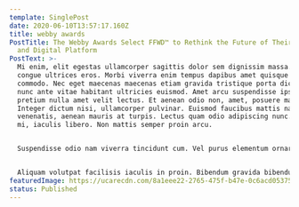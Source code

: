 ```yaml
---
template: SinglePost
date: 2020-06-10T13:57:17.160Z
title: webby awards
PostTitle: The Webby Awards Select FFWD™ to Rethink the Future of Their Brand
  and Digital Platform
PostText: >-
  Mi enim, elit egestas ullamcorper sagittis dolor sem dignissim massa. Id arcu
  congue ultrices eros. Morbi viverra enim tempus dapibus amet quisque odio
  commodo. Nec eget maecenas maecenas etiam gravida tristique porta dictum. Eget
  nunc ante vitae habitant ultricies euismod. Amet arcu suspendisse ipsum non
  pretium nulla amet velit lectus. Et aenean odio non, amet, posuere mauris id.
  Integer dictum nisi, ullamcorper pulvinar. Euismod faucibus mattis nam
  venenatis, aenean mauris at turpis. Lectus quam odio adipiscing nunc. Lacus ut
  mi, iaculis libero. Non mattis semper proin arcu. 


  Suspendisse odio nam viverra tincidunt cum. Vel purus elementum ornare cras sit ante purus. Nibh risus eget sollicitudin at pretium, nisi, ultricies id quis. Fringilla tellus eget in sed vitae vitae. Ac sed blandit augue curabitur. Magna morbi quam lobortis mattis velit quam. Cum urna a in feugiat fermentum vitae sem amet turpis. Volutpat vehicula orci, commodo ipsum augue. Massa donec nibh metus a platea eget. 


  Aliquam volutpat facilisis iaculis in proin. Bibendum gravida bibendum et purus. Eget nibh nulla turpis ac in cras interdum nec etiam. Gravida tempus lectus volutpat in vel cras et. Eget neque, vitae pretium, id in quis tincidunt. Id facilisi commodo odio vitae aliquam aliquam. Tempus feugiat sit cras bibendum diam placerat. Id lorem platea morbi elit tristique sit malesuada tortor eu hendrerit est donec elementum. Purus in sapien felis sed scelerisque convallis sit. Mauris diam, gravida rhoncus porttitor vitae lorem aliquam feugiat donec.
featuredImage: https://ucarecdn.com/8a1eee22-2765-475f-b47e-0c6acd05375d/
status: Published
---
```

